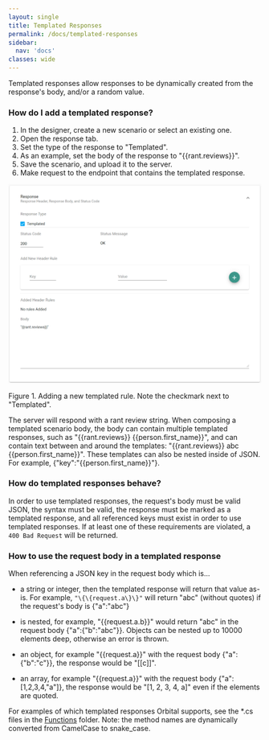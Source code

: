 ```yaml
---
layout: single
title: Templated Responses
permalink: /docs/templated-responses
sidebar:
  nav: 'docs'
classes: wide
---
```


Templated responses allow responses to be dynamically created from the response's body, and/or a random value.

### How do I add a templated response?

1. In the designer, create a new scenario or select an existing one.
2. Open the response tab.
3. Set the type of the response to "Templated".
4. As an example, set the body of the response to "\{\{rant.reviews\}\}".
5. Save the scenario, and upload it to the server.
6. Make request to the endpoint that contains the templated response.

![Templated Response](../../../assets/images/request-match-rules/add-templated-response.png)

Figure 1. Adding a new templated rule. Note the checkmark next to "Templated".

The server will respond with a rant review string. When composing a templated scenario body, the body can contain multiple templated responses, such as "\{\{rant.reviews\}\} \{\{person.first\_name\}\}", and can contain text between and around the templates: "\{\{rant.reviews\}\} abc \{\{person.first\_name\}\}". These templates can also be nested inside of JSON. For example, \{"key":"\{\{person.first\_name\}\}"\}.

### How do templated responses behave?

In order to use templated responses, the request's body must be valid JSON, the syntax must be valid, the response must be marked as a templated response, and all referenced keys must exist in order to use templated responses. If at least one of these requirements are violated, a `400 Bad Request` will be returned.

### How to use the request body in a templated response

When referencing a JSON key in the request body which is...
- a string or integer, then the templated response will return that value as-is. For example, `"\{\{request.a\}\}"` will return "abc" (without quotes) if the request's body is \{"a":"abc"\}

- is nested, for example, "\{\{request.a.b\}\}" would return "abc" in the request body \{"a":\{"b":"abc"\}\}. Objects can be nested up to 10000 elements deep, otherwise an error is thrown.

- an object, for example "\{\{request.a\}\}" with the request body \{"a":\{"b":"c"\}\}, the response would be "[[c]]".

- an array, for example "\{\{request.a\}\}" with the request body \{"a":[1,2,3,4,"a"]\}, the response would be "[1, 2, 3, 4, a]" even if the elements are quoted.

For examples of which templated responses Orbital supports, see the \*.cs files in the [Functions](https://github.com/FociSolutions/Orbital/tree/master/src/Orbital.Mock.Server/Functions) folder. Note: the method names are dynamically converted from CamelCase to snake\_case.